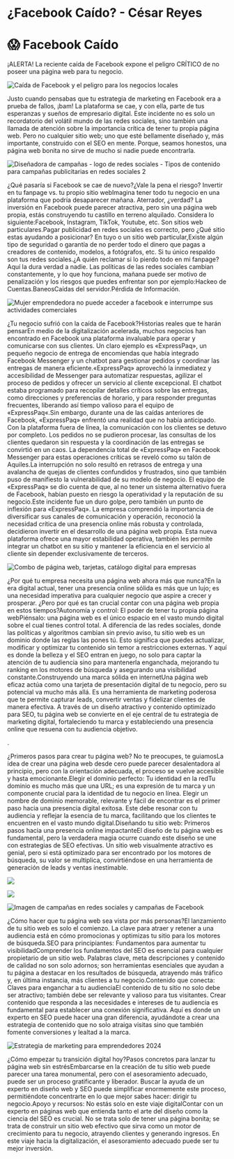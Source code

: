 # ¿Facebook Caído? - César Reyes
# 😱 Facebook Caído
¡ALERTA! La reciente caída de Facebook expone el peligro CRÍTICO de no poseer una página web para tu negocio.
![Caída de Facebook y el peligro para los negocios locales](https://cesarreyesjaramillo.com/wp-content/uploads/2024/03/Caida-de-Facebook.jpg)
Justo cuando pensabas que tu estrategia de marketing en Facebook era a prueba de fallos, ¡bam! La plataforma se cae, y con ella, parte de tus esperanzas y sueños de empresario digital. Este incidente no es solo un recordatorio del volátil mundo de las redes sociales, sino también una llamada de atención sobre la importancia crítica de tener tu propia página web. Pero no cualquier sitio web; uno que esté bellamente diseñado y, más importante, construido con el SEO en mente. Porque, seamos honestos, una página web bonita no sirve de mucho si nadie puede encontrarla.
![Diseñadora de campañas - logo de redes sociales - Tipos de contenido para campañas publicitarias en redes sociales 2](https://cesarreyesjaramillo.com/wp-content/uploads/2023/01/Catalogos-Digitales-Economicos-5.jpg)
¿Qué pasaría si Facebook se cae de nuevo?¿Vale la pena el riesgo? Invertir en tu fanpage vs. tu propio sitio webImagina tener todo tu negocio en una plataforma que podría desaparecer mañana. Aterrador, ¿verdad? La inversión en Facebook puede parecer atractiva, pero sin una página web propia, estás construyendo tu castillo en terreno alquilado. Considera lo siguiente:Facebook, Instagram, TikTok, Youtube, etc. Son sitios web particulares.Pagar publicidad en redes sociales es correcto, pero ¿Qué sitio estas ayudando a posicionar? En tuyo o un sitio web particular,Existe algún tipo de seguridad o garantía de no perder todo el dinero que pagas a creadores de contenido, modelos, a fotógrafos, etc. Si tu único respaldo son tus redes sociales.¿A quién reclamar si lo pierdo todo en mi fanpage?Aquí la dura verdad a nadie. Las políticas de las redes sociales cambian constantemente, y lo que hoy funciona, mañana puede ser motivo de penalización y los riesgos que puedes enfrentar son por ejemplo:Hackeo de Cuentas.BaneosCaídas del servidor.Pérdida de Información.
![Mujer emprendedora no puede acceder a facebook e interrumpe sus actividades comerciales](https://cesarreyesjaramillo.com/wp-content/uploads/2024/03/Facebook-1024x512.jpg)
¿Tu negocio sufrió con la caída de Facebook?Historias reales que te harán pensarEn medio de la digitalización acelerada, muchos negocios han encontrado en Facebook una plataforma invaluable para operar y comunicarse con sus clientes. Un claro ejemplo es «ExpressPaq», un pequeño negocio de entrega de encomiendas que había integrado Facebook Messenger y un chatbot para gestionar pedidos y coordinar las entregas de manera eficiente.«ExpressPaq» aprovechó la inmediatez y accesibilidad de Messenger para automatizar respuestas, agilizar el proceso de pedidos y ofrecer un servicio al cliente excepcional. El chatbot estaba programado para recopilar detalles críticos sobre las entregas, como direcciones y preferencias de horario, y para responder preguntas frecuentes, liberando así tiempo valioso para el equipo de «ExpressPaq«.Sin embargo, durante una de las caídas anteriores de Facebook, «ExpressPaq» enfrentó una realidad que no había anticipado. Con la plataforma fuera de línea, la comunicación con los clientes se detuvo por completo. Los pedidos no se pudieron procesar, las consultas de los clientes quedaron sin respuesta y la coordinación de las entregas se convirtió en un caos. La dependencia total de «ExpressPaq» en Facebook Messenger para estas operaciones críticas se reveló como su talón de Aquiles.La interrupción no solo resultó en retrasos de entrega y una avalancha de quejas de clientes confundidos y frustrados, sino que también puso de manifiesto la vulnerabilidad de su modelo de negocio. El equipo de «ExpressPaq» se dio cuenta de que, al no tener un sistema alternativo fuera de Facebook, habían puesto en riesgo la operatividad y la reputación de su negocio.Este incidente fue un duro golpe, pero también un punto de inflexión para «ExpressPaq». La empresa comprendió la importancia de diversificar sus canales de comunicación y operación, reconoció la necesidad crítica de una presencia online más robusta y controlada, decidieron invertir en el desarrollo de una página web propia. Esta nueva plataforma ofrece una mayor estabilidad operativa, también les permite integrar un chatbot en su sitio y mantener la eficiencia en el servicio al cliente sin depender exclusivamente de terceros.
![Combo de página web, tarjetas, catálogo digital para empresas](https://cesarreyesjaramillo.com/wp-content/uploads/2023/04/Pagina-Web.png)
¿Por qué tu empresa necesita una página web ahora más que nunca?En la era digital actual, tener una presencia online sólida es más que un lujo; es una necesidad imperativa para cualquier negocio que aspire a crecer y prosperar. ¿Pero por qué es tan crucial contar con una página web propia en estos tiempos?Autonomía y control: El poder de tener tu propia página webPiénsalo: una página web es el único espacio en el vasto mundo digital sobre el cual tienes control total. A diferencia de las redes sociales, donde las políticas y algoritmos cambian sin previo aviso, tu sitio web es un dominio donde las reglas las pones tú. Esto significa que puedes actualizar, modificar y optimizar tu contenido sin temor a restricciones externas. Y aquí es donde la belleza y el SEO entran en juego, no solo para captar la atención de tu audiencia sino para mantenerla enganchada, mejorando tu ranking en los motores de búsqueda y asegurando una visibilidad constante.Construyendo una marca sólida en internetUna página web eficaz actúa como una tarjeta de presentación digital de tu negocio, pero su potencial va mucho más allá. Es una herramienta de marketing poderosa que te permite capturar leads, convertir ventas y fidelizar clientes de manera efectiva. A través de un diseño atractivo y contenido optimizado para SEO, tu página web se convierte en el eje central de tu estrategia de marketing digital, fortaleciendo tu marca y estableciendo una presencia online que resuena con tu audiencia objetivo.
.
¿Primeros pasos para crear tu página web? No te preocupes, te guiamosLa idea de crear una página web desde cero puede parecer desalentadora al principio, pero con la orientación adecuada, el proceso se vuelve accesible y hasta emocionante.Elegir el dominio perfecto: Tu identidad en la redTu dominio es mucho más que una URL; es una expresión de tu marca y un componente crucial para la identidad de tu negocio en línea. Elegir un nombre de dominio memorable, relevante y fácil de encontrar es el primer paso hacia una presencia digital exitosa. Este debe resonar con tu audiencia y reflejar la esencia de tu marca, facilitando que los clientes te encuentren en el vasto mundo digital.Diseñando tu sitio web: Primeros pasos hacia una presencia online impactanteEl diseño de tu página web es fundamental, pero la verdadera magia ocurre cuando este diseño se une con estrategias de SEO efectivas. Un sitio web visualmente atractivo es genial, pero si está optimizado para ser encontrado por los motores de búsqueda, su valor se multiplica, convirtiéndose en una herramienta de generación de leads y ventas inestimable.
![](https://cesarreyesjaramillo.com/wp-content/uploads/2024/01/Pagina-Web-683x1024.jpg)
![](https://cesarreyesjaramillo.com/wp-content/uploads/2023/01/frame-about-nikicivi-3.png)
![Imagen de campañas en redes sociales y campañas de Facebook](https://cesarreyesjaramillo.com/wp-content/uploads/2023/05/Blog-Seo-y-Campanas.jpg)
¿Cómo hacer que tu página web sea vista por más personas?El lanzamiento de tu sitio web es solo el comienzo. La clave para atraer y retener a una audiencia está en cómo promocionas y optimizas tu sitio para los motores de búsqueda.SEO para principiantes: Fundamentos para aumentar tu visibilidadComprender los fundamentos del SEO es esencial para cualquier propietario de un sitio web. Palabras clave, meta descripciones y contenido de calidad no son solo adornos; son herramientas esenciales que ayudan a tu página a destacar en los resultados de búsqueda, atrayendo más tráfico y, en última instancia, más clientes a tu negocio.Contenido que conecta: Claves para enganchar a tu audienciaEl contenido de tu sitio no solo debe ser atractivo; también debe ser relevante y valioso para tus visitantes. Crear contenido que responda a las necesidades e intereses de tu audiencia es fundamental para establecer una conexión significativa. Aquí es donde un experto en SEO puede hacer una gran diferencia, ayudándote a crear una estrategia de contenido que no solo atraiga visitas sino que también fomente conversiones y lealtad a la marca.
![Estrategia de marketing para emprendedores 2024](https://cesarreyesjaramillo.com/wp-content/uploads/2024/01/Untitled-1920-x-1080-px-1-1024x576.jpg)
¿Cómo empezar tu transición digital hoy?Pasos concretos para lanzar tu página web sin estrésEmbarcarse en la creación de tu sitio web puede parecer una tarea monumental, pero con el asesoramiento adecuado, puede ser un proceso gratificante y liberador. Buscar la ayuda de un experto en diseño web y SEO puede simplificar enormemente este proceso, permitiéndote concentrarte en lo que mejor sabes hacer: dirigir tu negocio.Apoyo y recursos: No estás solo en este viaje digitalContar con un experto en páginas web que entienda tanto el arte del diseño como la ciencia del SEO es crucial. No se trata solo de tener una página bonita; se trata de construir un sitio web efectivo que sirva como un motor de crecimiento para tu negocio, atrayendo clientes y generando ingresos. En este viaje hacia la digitalización, el asesoramiento adecuado puede ser tu mejor inversión.